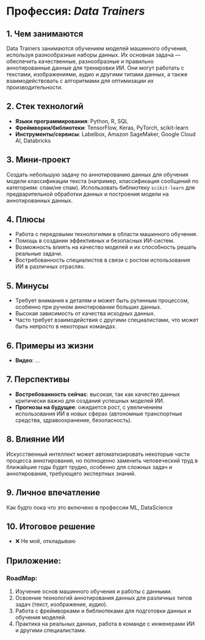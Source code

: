 # Профессия: *Data Trainers*

## 1. Чем занимаются
Data Trainers занимаются обучением моделей машинного обучения, используя разнообразные наборы данных. Их основная задача — обеспечить качественные, разнообразные и правильно аннотированные данные для тренировки ИИ. Они могут работать с текстами, изображениями, аудио и другими типами данных, а также взаимодействовать с алгоритмами для оптимизации их производительности.

## 2. Стек технологий
* **Языки программирования**: Python, R, SQL
* **Фреймворки/библиотеки**: TensorFlow, Keras, PyTorch, scikit-learn
* **Инструменты/сервисы**: Labelbox, Amazon SageMaker, Google Cloud AI, Databricks

## 3. Мини-проект
Создать небольшую задачу по аннотированию данных для обучения модели классификации текста (например, классификация сообщений по категориям: спам/не спам). Использовать библиотеку `scikit-learn` для предварительной обработки данных и построения модели на аннотированных данных.

## 4. Плюсы
- Работа с передовыми технологиями в области машинного обучения.
- Помощь в создании эффективных и безопасных ИИ-систем.
- Возможность влиять на качество моделей и их способность решать реальные задачи.
- Востребованность специалистов в связи с ростом использования ИИ в различных отраслях.

## 5. Минусы
- Требует внимания к деталям и может быть рутинным процессом, особенно при ручном аннотировании больших данных.
- Высокая зависимость от качества исходных данных.
- Часто требует взаимодействия с другими специалистами, что может быть непросто в некоторых командах.

## 6. Примеры из жизни
* **Видео**: ...

## 7. Перспективы
- **Востребованность сейчас**: высокая, так как качество данных критически важно для создания успешных моделей ИИ.
- **Прогнозы на будущее**: ожидается рост, с увеличением использования ИИ в новых сферах (автономные транспортные средства, здравоохранение, безопасность).

## 8. Влияние ИИ
Искусственный интеллект может автоматизировать некоторые части процесса аннотирования, но полноценно заменить человеческий труд в ближайшие годы будет трудно, особенно для сложных задач и аннотирования, требующего экспертных знаний.

## 9. Личное впечатление
Как будто пока что это включено в профессии ML, DataScience 

## 10. Итоговое решение
* ❌ Не моё, откладываю

## Приложение:
### RoadMap:
1. Изучение основ машинного обучения и работы с данными.
2. Освоение технологий аннотирования данных для различных типов задач (текст, изображение, аудио).
3. Работа с фреймворками и библиотеками для подготовки данных и обучения моделей.
4. Практика на реальных данных, работа в команде с инженерами ИИ и другими специалистами.
